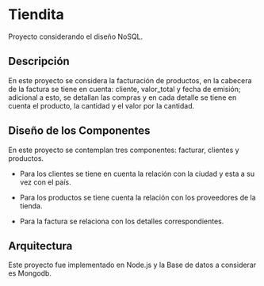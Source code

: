 # Tiendita

Proyecto considerando el diseño NoSQL.

## Descripción

En este proyecto se considera la facturación de productos, en la cabecera de la factura se tiene en cuenta: cliente, valor_total y fecha de emisión; adicional a esto, se detallan las compras y en cada detalle se tiene en cuenta el producto, la cantidad y el valor por la cantidad.

## Diseño de los Componentes

En este proyecto se contemplan tres componentes: facturar, clientes y productos.

- Para los clientes se tiene en cuenta la relación con la ciudad y esta a su vez con el país.

- Para los productos se tiene cuenta la relación con los proveedores de la tienda. 

- Para la factura se relaciona con los detalles correspondientes.

## Arquitectura

Este proyecto fue implementado en Node.js y la Base de datos a considerar es Mongodb.